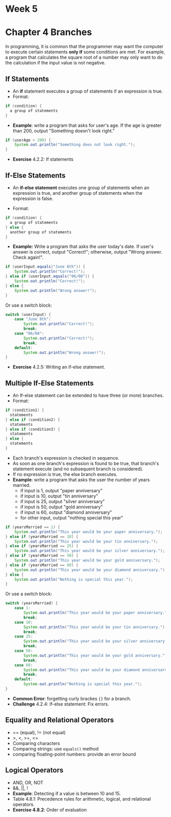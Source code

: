 # Week 5
# Chapter 4 Branches

In programming, it is common that the programmer may want the computer to execute certain statements **only if** some conditions are met. For example, a program that calculates the square root of a number may only want to do the calculation if the input value is not negative.

## If Statements
- An **if** statement executes a group of statements if an expression is true.
- Format: 
```java
if (condition) {
  a group of statements
}
```
- **Example**: write a program that asks for user's age. If the age is greater than 200, output "Something doesn't look right."
```java
if (userAge > 200) {
    System.out.println("Something does not look right.");
}
```
- **Exercise** 4.2.2: If statements 

## If-Else Statements
- An **if-else statement** executes one group of statements when an expression is true, and another group of statements when the expression is false.

- Format:
```java
if (condition) {
  a group of statements
} else {
  another group of statements
}
```
- **Example:** Write a program that asks the user today's date. If user's answer is correct, output "Correct!"; otherwise, output "Wrong answer. Check again!".
```java
if (userInput.equals("June 8th")) {
    System.out.println("Correct!");
} else if (userInput.equals("06/08")) {
    System.out.println("Correct!");
} else {
    System.out.println("Wrong answer!");
}
```
Or use a switch block:
```java
switch (userInput) {
    case "June 8th":
        System.out.println("Correct!");
        break;
    case "06/08":
        System.out.println("Correct!");
        break;
    default:
        System.out.println("Wrong answer!");
}
```
- **Exercise** 4.2.5: Writing an if-else statement.

## Multiple If-Else Statements
- An If-else statement can be extended to have three (or more) branches.
- Format:
```java
if (condition1) {
  statements
} else if (condition2) {
  statements
} else if (condition3) {
  statements
} else {
  statements
}
```
- Each branch's expression is checked in sequence.
- As soon as one branch's expression is found to be true, that branch's statement execute (and no subsequent branch is considered).
- If no expression is true, the else branch executes.
- **Example**: write a program that asks the user the number of years married.
  - if input is 1, output "paper anniversary"
  - if input is 10, output "tin anniversary"
  - if input is 25, output "silver anniversary"
  - if input is 50, output "gold anniversary"
  - if input is 60, output "diamond anniversary"
  - for other input, output "nothing special this year"
```java
if (yearsMarried == 1) {
    System.out.println("This year would be your paper anniversary.");
} else if (yearsMarried == 10) {
    System.out.println("This year would be your tin anniversary.");
} else if (yearsMarried == 25) {
    System.out.println("This year would be your silver anniversary.");
} else if (yearsMarried == 50) {
    System.out.println("This year would be your gold anniversary.");
} else if (yearsMarried == 60) {
    System.out.println("This year would be your diamond anniversary.");
} else {
    System.out.println("Nothing is special this year.");
}
```
Or use a switch block:
```java
switch (yearsMarried) {
    case 1:
        System.out.println("This year would be your paper anniversary.");
        break;
    case 10:
        System.out.println("This year would be your tin anniversary.");
        break;
    case 25:
        System.out.println("This year would be your silver anniversary.");
        break;
    case 50:
        System.out.println("This year would be your gold anniversary.");
        break;
    case 60:
        System.out.println("This year would be your diamond anniversary.");
        break;
    default:
        System.out.println("Nothing is special this year.");
}
```
- **Common Error**: forgetting curly brackes `{}` for a branch.
- **Challenge** 4.2.4: If-else statement: Fix errors.

## Equality and Relational Operators
- == (equal), != (not equal)
- \>, <, >=, <=
- Comparing characters
- Comparing strings: use `equals()` method
- comparing floating-point numbers: provide an error bound

## Logical Operators
- AND, OR, NOT
- &&, ||, !
- **Example**: Detecting if a value is between 10 and 15.
- Table 4.8.1: Precedence rules for arithmetic, logical, and relational operators.
- **Exercise 4.8.2**: Order of evaluation
